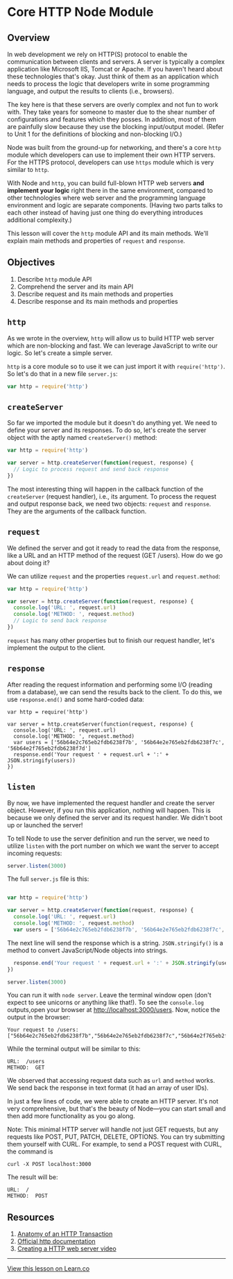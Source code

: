 # Core HTTP Node Module

## Overview

In web development we rely on HTTP(S) protocol to enable the communication between clients and servers. A server is typically a complex application like Microsoft IIS, Tomcat or Apache. If you haven't heard about these technologies that's okay. Just think of them as an application which needs to process the logic that developers write in some programming language, and output the results to clients (i.e., browsers). 

The key here is that these servers are overly complex and not fun to work with. They take years for someone to master due to the shear number of configurations and features which they posses. In addition, most of them are painfully slow because they use the blocking input/output model. (Refer to Unit 1 for the definitions of blocking and non-blocking I/O.)

Node was built from the ground-up for networking, and there's a core `http` module which developers can use to implement their own HTTP servers. For the HTTPS protocol, developers can use `https` module which is very similar to `http`. 

With Node and `http`, you can build full-blown HTTP web servers **and implement your logic** right there in the same environment, compared to other technologies where web server and the programming language environment and logic are separate components. (Having two parts talks to each other instead of having just one thing do everything introduces additional complexity.)

This lesson will cover the `http` module API and its main methods. We'll explain main methods and properties of `request` and `response`.

## Objectives

1. Describe `http` module API
1. Comprehend the server and its main API
1. Describe request and its main methods and properties
1. Describe response and its main methods and properties

## `http`

As we wrote in the overview, `http` will allow us to build HTTP web server which are non-blocking and fast. We can leverage JavaScript to write our logic. So let's create a simple server.

`http` is a core module so to use it we can just import it with `require('http')`. So let's do that in a new file `server.js`:

```js
var http = require('http')
```


## `createServer`

So far we imported the module but it doesn't do anything yet. We need to define your server and its responses. To do so, let's create the server object with the aptly named `createServer()` method:

```js
var http = require('http')

var server = http.createServer(function(request, response) {
  // Logic to process request and send back response
})
```

The most interesting thing will happen in the callback function of the `createServer` (request handler), i.e., its argument. To process the request and output response back, we need two objects: `request` and `response`. They are the arguments of the callback function.


## `request`

We defined the server and got it ready to read the data from the response, like a URL and an HTTP method of the request (GET /users). How do we go about doing it?

We can utilize `request` and the properties `request.url` and `request.method`:

```js
var http = require('http')

var server = http.createServer(function(request, response) {
  console.log('URL: ', request.url)
  console.log('METHOD: ', request.method)
  // Logic to send back response
})
```

`request` has many other properties but to finish our request handler, let's implement the output to the client.

## `response`

After reading the request information and performing some I/O (reading from a database), we can send the results back to the client. To do this, we use `response.end()` and some hard-coded data:

```
var http = require('http')

var server = http.createServer(function(request, response) {
  console.log('URL: ', request.url)
  console.log('METHOD: ', request.method)
  var users = ['56b64e2c765eb2fdb6238f7b', '56b64e2e765eb2fdb6238f7c', '56b64e2f765eb2fdb6238f7d']
  response.end('Your request ' + request.url + ':' + JSON.stringify(users)) 
})
```


## `listen`

By now, we have implemented the request handler and create the server object. However, if you run this application, nothing will happen. This is because we only defined the server and its request handler. We didn't boot up or launched the server!

To tell Node to use the server definition and run the server, we need to utilize `listen` with the port number on which we want the server to accept incoming requests:

```js
server.listen(3000)
```

The full `server.js` file is this:

```js

var http = require('http')

var server = http.createServer(function(request, response) {
  console.log('URL: ', request.url)
  console.log('METHOD: ', request.method)
  var users = ['56b64e2c765eb2fdb6238f7b', '56b64e2e765eb2fdb6238f7c', '56b64e2f765eb2fdb6238f7d']
```

The next line will send the response which is a string. `JSON.stringify()` is a method to convert JavaScript/Node objects into strings.

```js  
  response.end('Your request ' + request.url + ':' + JSON.stringify(users)) 
})

server.listen(3000)
```

You can run it with `node server`. Leave the terminal window open (don't expect to see unicorns or anything like that!). To see the `console.log` outputs,open your browser at <http://localhost:3000/users>. Now, notice the output in the browser:

```
Your request to /users:["56b64e2c765eb2fdb6238f7b","56b64e2e765eb2fdb6238f7c","56b64e2f765eb2fdb6238f7d"]
```

While the terminal output will be similar to this:

```
URL:  /users
METHOD:  GET
```

We observed that accessing request data such as `url` and `method` works. We send back the response in text format (it had an array of user IDs).

In just a few lines of code, we were able to create an HTTP server. It's not very comprehensive, but that's the beauty of Node—you can start small and then add more functionality as you go along.

Note: This minimal HTTP server will handle not just GET requests, but any requests like POST, PUT, PATCH, DELETE, OPTIONS. You can try submitting them yourself with CURL. For example, to send a POST request with CURL, the command is

```
curl -X POST localhost:3000
```
 
The result will be:
 
```
URL:  /
METHOD:  POST
```

## Resources

1. [Anatomy of an HTTP Transaction](https://nodejs.org/en/docs/guides/anatomy-of-an-http-transaction/)
1. [Official http documentation](https://nodejs.org/dist/latest-v5.x/docs/api/http.html)
1. [Creating a HTTP web server video](https://www.youtube.com/watch?v=RUH1y6H55Ao)

---

<a href='https://learn.co/lessons/node-http' data-visibility='hidden'>View this lesson on Learn.co</a>

